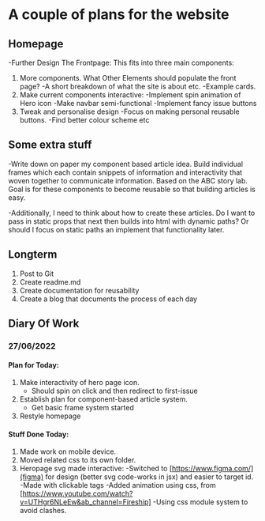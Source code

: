 # A couple of plans for the website

## Homepage
-Further Design The Frontpage:
This fits into three main components:
1. More components. What Other Elements should populate the front page?
	-A short breakdown of what the site is about etc.
	-Example cards.
2. Make current components interactive:
	-Implement spin animation of Hero icon
	-Make navbar semi-functional
	-Implement fancy issue buttons
3. Tweak and personalise design
	-Focus on making personal reusable buttons.
	-Find better colour scheme etc

## Some extra stuff
-Write down on paper my component based article idea. Build individual frames which each contain snippets of information and interactivity that woven together to
communicate information. Based on the ABC story lab. Goal is for these components to become reusable so that building articles is easy.

-Additionally, I need to think about how to create these articles. Do I want to pass in static props that next then builds into html with dynamic paths? Or should I focus on static paths
an implement that functionality later.

## Longterm
1. Post to Git
2. Create readme.md
3. Create documentation for reusability
4. Create a blog that documents the process of each day

## Diary Of Work

### 27/06/2022

#### Plan for Today:
1. Make interactivity of hero page icon.
    - Should spin on click and then redirect to first-issue
2. Establish plan for component-based article system.
    - Get basic frame system started
3. Restyle homepage

#### Stuff Done Today:
1. Made <Navbar /> work on mobile device.
2. Moved <Navbar /> related css to its own folder.
3. Heropage svg made interactive:
	-Switched to [https://www.figma.com/](figma) for design (better svg code-works in jsx) and easier to target id.
	-Made with clickable <a> tags
	-Added animation using css, from [https://www.youtube.com/watch?v=UTHgr6NLeEw&ab_channel=Fireship]
	-Using css module system to avoid clashes.